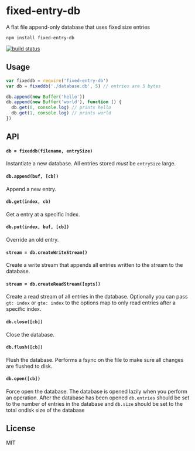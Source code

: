 # fixed-entry-db

A flat file append-only database that uses fixed size entries

```
npm install fixed-entry-db
```

[![build status](http://img.shields.io/travis/mafintosh/fixed-entry-db.svg?style=flat)](http://travis-ci.org/mafintosh/fixed-entry-db)

## Usage

``` js
var fixeddb = require('fixed-entry-db')
var db = fixeddb('./database.db', 5) // entries are 5 bytes

db.append(new Buffer('hello'))
db.append(new Buffer('world'), function () {
  db.get(0, console.log) // prints hello
  db.get(1, console.log) // prints world
})
```

## API

#### `db = fixeddb(filename, entrySize)`

Instantiate a new database. All entries stored
*must* be `entrySize` large.

#### `db.append(buf, [cb])`

Append a new entry.

#### `db.get(index, cb)`

Get a entry at a specific index.

#### `db.put(index, buf, [cb])`

Override an old entry.

#### `stream = db.createWriteStream()`

Create a write stream that appends all entries
written to the stream to the database.

#### `stream = db.createReadStream([opts])`

Create a read stream of all entries in the database.
Optionally you can pass `gt: index` or `gte: index` to the options
map to only read entries after a specific index.

#### `db.close([cb])`

Close the database.

#### `db.flush([cb])`

Flush the database. Performs a fsync on the file to make
sure all changes are flushed to disk.

#### `db.open([cb])`

Force open the database. The database is opened lazily when
you perform an operation. After the database has been opened
`db.entries` should be set to the number of entries in the database
and `db.size` should be set to the total ondisk size of the database

## License

MIT
